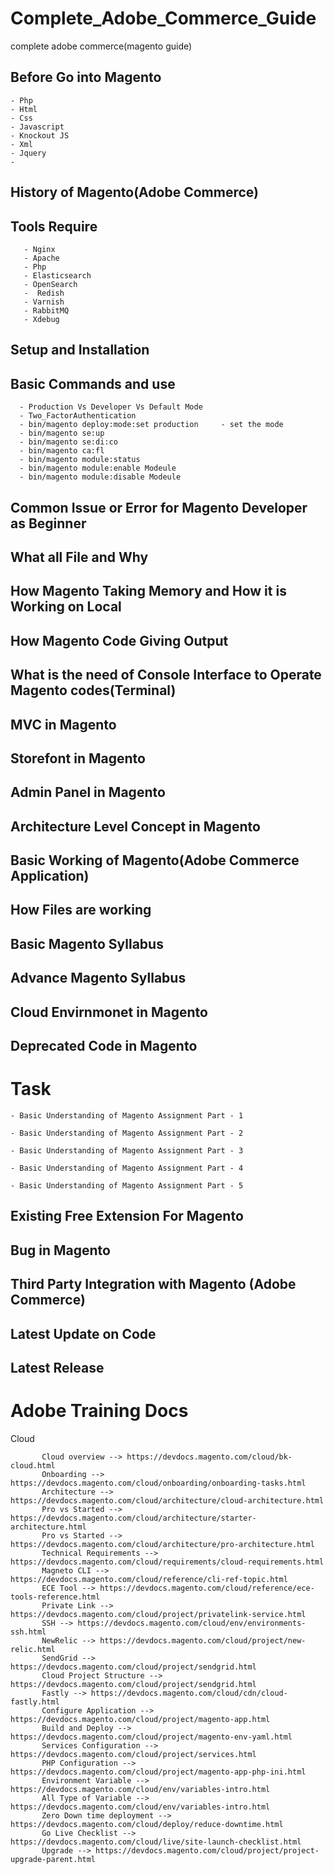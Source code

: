 # Complete_Adobe_Commerce_Guide
complete adobe commerce(magento guide)



## Before Go into Magento 

    - Php 
    - Html
    - Css
    - Javascript
    - Knockout JS
    - Xml
    - Jquery
    - 




## History of Magento(Adobe Commerce)



## Tools Require 
       - Nginx
       - Apache
       - Php
       - Elasticsearch
       - OpenSearch
       -  Redish
       - Varnish
       - RabbitMQ
       - Xdebug
       

## Setup and Installation 
       


## Basic Commands and use

      - Production Vs Developer Vs Default Mode
      - Two_FactorAuthentication
      - bin/magento deploy:mode:set production     - set the mode
      - bin/magento se:up 
      - bin/magento se:di:co
      - bin/magento ca:fl
      - bin/magento module:status
      - bin/magento module:enable Modeule
      - bin/magento module:disable Modeule
      
      


## Common Issue or Error  for Magento Developer  as Beginner



## What all File and Why 



## How Magento Taking Memory and How it is Working on Local


## How Magento Code Giving Output 



## What is the need of Console Interface to Operate Magento codes(Terminal)




## MVC in Magento 



## Storefont in Magento 


## Admin Panel in Magento 



## Architecture Level Concept in Magento






## Basic Working of Magento(Adobe Commerce Application)




## How Files are working




## Basic Magento Syllabus

## Advance Magento Syllabus

## Cloud Envirnmonet in Magento


## Deprecated Code in Magento 



# Task 
    - Basic Understanding of Magento Assignment Part - 1

    - Basic Understanding of Magento Assignment Part - 2
    
    - Basic Understanding of Magento Assignment Part - 3 
    
    - Basic Understanding of Magento Assignment Part - 4

    - Basic Understanding of Magento Assignment Part - 5 


## Existing Free Extension For Magento 

## Bug in Magento 

## Third Party Integration with Magento (Adobe Commerce)



## Latest Update on Code



## Latest Release 


Adobe Training Docs
====================


  Cloud
  
  
           Cloud overview --> https://devdocs.magento.com/cloud/bk-cloud.html
           Onboarding --> https://devdocs.magento.com/cloud/onboarding/onboarding-tasks.html
           Architecture --> https://devdocs.magento.com/cloud/architecture/cloud-architecture.html
           Pro vs Started --> https://devdocs.magento.com/cloud/architecture/starter-architecture.html
           Pro vs Started --> https://devdocs.magento.com/cloud/architecture/pro-architecture.html
           Technical Requirements --> https://devdocs.magento.com/cloud/requirements/cloud-requirements.html
           Magneto CLI --> https://devdocs.magento.com/cloud/reference/cli-ref-topic.html
           ECE Tool --> https://devdocs.magento.com/cloud/reference/ece-tools-reference.html
           Private Link --> https://devdocs.magento.com/cloud/project/privatelink-service.html
           SSH --> https://devdocs.magento.com/cloud/env/environments-ssh.html
           NewRelic --> https://devdocs.magento.com/cloud/project/new-relic.html
           SendGrid --> https://devdocs.magento.com/cloud/project/sendgrid.html
           Cloud Project Structure --> https://devdocs.magento.com/cloud/project/sendgrid.html
           Fastly --> https://devdocs.magento.com/cloud/cdn/cloud-fastly.html
           Configure Application --> https://devdocs.magento.com/cloud/project/magento-app.html
           Build and Deploy --> https://devdocs.magento.com/cloud/project/magento-env-yaml.html
           Services Configuration --> https://devdocs.magento.com/cloud/project/services.html
           PHP Configuration --> https://devdocs.magento.com/cloud/project/magento-app-php-ini.html
           Environment Variable --> https://devdocs.magento.com/cloud/env/variables-intro.html
           All Type of Variable --> https://devdocs.magento.com/cloud/env/variables-intro.html
           Zero Down time deployment --> https://devdocs.magento.com/cloud/deploy/reduce-downtime.html
           Go Live Checklist --> https://devdocs.magento.com/cloud/live/site-launch-checklist.html
           Upgrade --> https://devdocs.magento.com/cloud/project/project-upgrade-parent.html 
            
            
            
            
            
            
            
            
            
            
            
            
            
            
            
            
     

